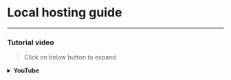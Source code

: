 <h1> Local hosting guide </h1>

----

<h3> Tutorial video </h3>

> Click on below button to expand 

<details>
<summary><b> YouTube </b></summary>
<br>
× <i> Check below icon/image </i>

<p><a href="http://youtube.com/@RiZoeLX"><img src="https://telegra.ph//file/8498acddcfb9e25c8705c.jpg" width="150""/></a></p>

</details>
